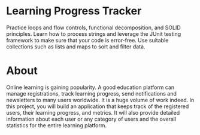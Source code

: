 # Learning Progress Tracker
Practice loops and flow controls, functional decomposition, and SOLID principles. Learn how to process strings and leverage the JUnit testing framework to make sure that your code is error-free. Use suitable collections such as lists and maps to sort and filter data.

# About
Online learning is gaining popularity. A good education platform can manage registrations, track learning progress, send notifications and newsletters to many users worldwide. It is a huge volume of work indeed. In this project, you will build an application that keeps track of the registered users, their learning progress, and metrics. It will also provide detailed information about each user or any category of users and the overall statistics for the entire learning platform.

